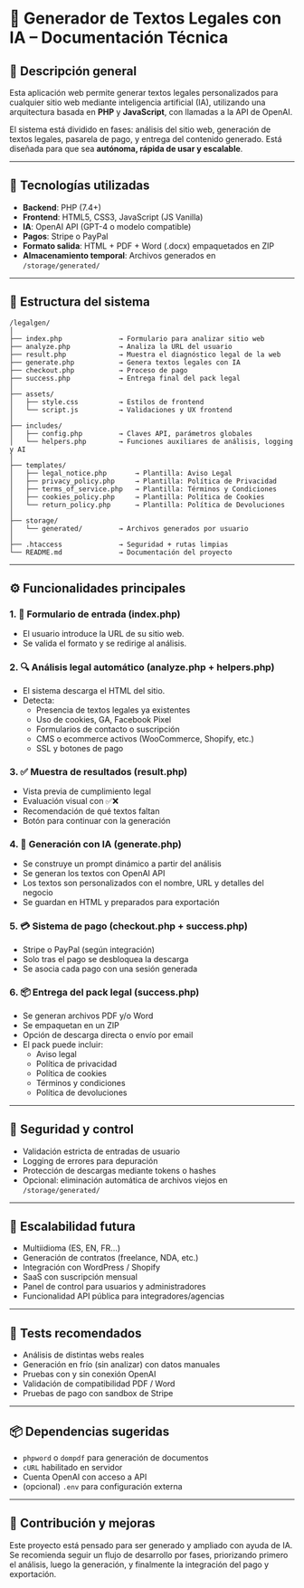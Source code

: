 # 🧠 Generador de Textos Legales con IA – Documentación Técnica

## 📌 Descripción general

Esta aplicación web permite generar textos legales personalizados para cualquier sitio web mediante inteligencia artificial (IA), utilizando una arquitectura basada en **PHP** y **JavaScript**, con llamadas a la API de OpenAI.

El sistema está dividido en fases: análisis del sitio web, generación de textos legales, pasarela de pago, y entrega del contenido generado. Está diseñada para que sea **autónoma, rápida de usar y escalable**.

---

## 🔧 Tecnologías utilizadas

- **Backend**: PHP (7.4+)
- **Frontend**: HTML5, CSS3, JavaScript (JS Vanilla)
- **IA**: OpenAI API (GPT-4 o modelo compatible)
- **Pagos**: Stripe o PayPal
- **Formato salida**: HTML + PDF + Word (.docx) empaquetados en ZIP
- **Almacenamiento temporal**: Archivos generados en `/storage/generated/`

---

## 🧩 Estructura del sistema

```
/legalgen/
│
├── index.php              → Formulario para analizar sitio web
├── analyze.php            → Analiza la URL del usuario
├── result.php             → Muestra el diagnóstico legal de la web
├── generate.php           → Genera textos legales con IA
├── checkout.php           → Proceso de pago
├── success.php            → Entrega final del pack legal
│
├── assets/
│   ├── style.css          → Estilos de frontend
│   └── script.js          → Validaciones y UX frontend
│
├── includes/
│   ├── config.php         → Claves API, parámetros globales
│   └── helpers.php        → Funciones auxiliares de análisis, logging y AI
│
├── templates/
│   ├── legal_notice.php       → Plantilla: Aviso Legal
│   ├── privacy_policy.php     → Plantilla: Política de Privacidad
│   ├── terms_of_service.php   → Plantilla: Términos y Condiciones
│   ├── cookies_policy.php     → Plantilla: Política de Cookies
│   └── return_policy.php      → Plantilla: Política de Devoluciones
│
├── storage/
│   └── generated/         → Archivos generados por usuario
│
├── .htaccess              → Seguridad + rutas limpias
└── README.md              → Documentación del proyecto
```

---

## ⚙️ Funcionalidades principales

### 1. 📝 Formulario de entrada (index.php)
- El usuario introduce la URL de su sitio web.
- Se valida el formato y se redirige al análisis.

### 2. 🔍 Análisis legal automático (analyze.php + helpers.php)
- El sistema descarga el HTML del sitio.
- Detecta:
  - Presencia de textos legales ya existentes
  - Uso de cookies, GA, Facebook Pixel
  - Formularios de contacto o suscripción
  - CMS o ecommerce activos (WooCommerce, Shopify, etc.)
  - SSL y botones de pago

### 3. ✅ Muestra de resultados (result.php)
- Vista previa de cumplimiento legal
- Evaluación visual con ✅❌
- Recomendación de qué textos faltan
- Botón para continuar con la generación

### 4. 🤖 Generación con IA (generate.php)
- Se construye un prompt dinámico a partir del análisis
- Se generan los textos con OpenAI API
- Los textos son personalizados con el nombre, URL y detalles del negocio
- Se guardan en HTML y preparados para exportación

### 5. 💳 Sistema de pago (checkout.php + success.php)
- Stripe o PayPal (según integración)
- Solo tras el pago se desbloquea la descarga
- Se asocia cada pago con una sesión generada

### 6. 📦 Entrega del pack legal (success.php)
- Se generan archivos PDF y/o Word
- Se empaquetan en un ZIP
- Opción de descarga directa o envío por email
- El pack puede incluir:
  - Aviso legal
  - Política de privacidad
  - Política de cookies
  - Términos y condiciones
  - Política de devoluciones

---

## 🔐 Seguridad y control

- Validación estricta de entradas de usuario
- Logging de errores para depuración
- Protección de descargas mediante tokens o hashes
- Opcional: eliminación automática de archivos viejos en `/storage/generated/`

---

## 🧱 Escalabilidad futura

- Multiidioma (ES, EN, FR…)
- Generación de contratos (freelance, NDA, etc.)
- Integración con WordPress / Shopify
- SaaS con suscripción mensual
- Panel de control para usuarios y administradores
- Funcionalidad API pública para integradores/agencias

---

## 🧪 Tests recomendados

- Análisis de distintas webs reales
- Generación en frío (sin analizar) con datos manuales
- Pruebas con y sin conexión OpenAI
- Validación de compatibilidad PDF / Word
- Pruebas de pago con sandbox de Stripe

---

## 📦 Dependencias sugeridas

- `phpword` o `dompdf` para generación de documentos
- `cURL` habilitado en servidor
- Cuenta OpenAI con acceso a API
- (opcional) `.env` para configuración externa

---

## 🧠 Contribución y mejoras

Este proyecto está pensado para ser generado y ampliado con ayuda de IA. Se recomienda seguir un flujo de desarrollo por fases, priorizando primero el análisis, luego la generación, y finalmente la integración del pago y exportación.

